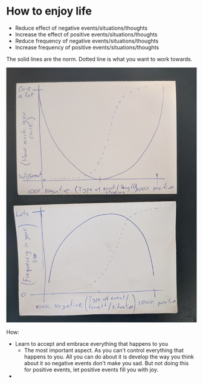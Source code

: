 # How to enjoy life

- Reduce effect of negative events/situations/thoughts
- Increase the effect of positive events/situations/thoughts
- Reduce frequency of negative events/situations/thoughts
- Increase frequency of positive events/situations/thoughts

The solid lines are the norm. Dotted line is what you want to work towards.

![Notes](../assets/notes.jpg)

How:

- Learn to accept and embrace everything that happens to you
  - The most important aspect. As you can't control everything that happens to you. All you can do about it is develop the way you think about it so negative events don't make you sad. But not doing this for positive events, let positive events fill you with joy.
-
